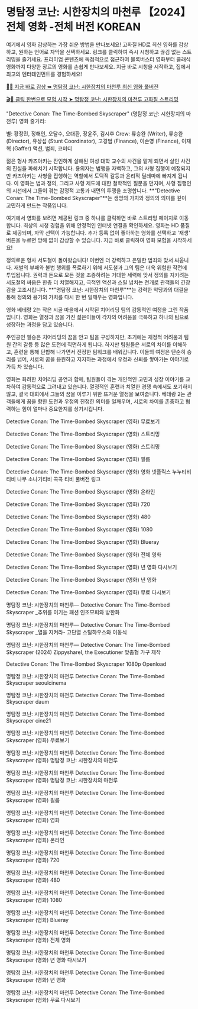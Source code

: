 # 명탐정 코난: 시한장치의 마천루 【2024】 전체 영화 -전체 버전 KOREAN

여기에서 영화 감상하는 가장 쉬운 방법을 만나보세요! 고화질 HD로 최신 영화를 감상하고, 원하는 언어로 자막을 선택하세요. 링크를 클릭하여 즉시 시청하고 끊김 없는 스트리밍을 즐기세요. 프리미엄 콘텐츠에 독점적으로 접근하여 블록버스터 영화부터 클래식 영화까지 다양한 장르의 영화를 손쉽게 만나보세요. 지금 바로 시청을 시작하고, 집에서 최고의 엔터테인먼트를 경험하세요!

[🚀✨ 지금 바로 감상 ➥ 명탐정 코난: 시한장치의 마천루 최신 영화 풀버전](https://t.co/ruHClO3V8b)

[🎬🔮 클릭 한번으로 모험 시작 ➤ 명탐정 코난: 시한장치의 마천루 고화질 스트리밍](https://t.co/ruHClO3V8b)

"Detective Conan: The Time-Bombed Skyscraper" (명탐정 코난: 시한장치의 마천루) 영화 줄거리:

별: 황정민, 정해인, 오달수, 오대환, 장윤주, 김시후
Crew: 류승완 (Writer), 류승완 (Director), 유상섭 (Stunt Coordinator), 고경범 (Finance), 이손영 (Finance), 이재혁 (Gaffer)
액션, 범죄, 코미디

젊은 형사 카즈아키는 잔인하게 살해된 여성 대학 교수의 사건을 맡게 되면서 살인 사건의 진실을 파헤치기 시작합니다. 용의자는 범행을 자백하고, 그의 사형 집행이 예정되지만 카즈아키는 사형을 집행하는 역할에서 도덕적 갈등과 윤리적 딜레마에 빠지게 됩니다. 이 영화는 법과 정의, 그리고 사형 제도에 대한 철학적인 질문을 던지며, 사형 집행인의 시선에서 그들이 겪는 감정적 고통과 내면의 투쟁을 조명합니다. **"Detective Conan: The Time-Bombed Skyscraper"**는 생명의 가치와 정의의 의미를 깊이 고민하게 만드는 작품입니다.

여기에서 영화를 보려면 제공된 링크 중 하나를 클릭하면 바로 스트리밍 페이지로 이동합니다. 최상의 시청 경험을 위해 안정적인 인터넷 연결을 확인하세요. 영화는 HD 품질로 제공되며, 자막 선택이 가능합니다. 추가 등록 없이 좋아하는 영화를 선택하고 '재생' 버튼을 누르면 방해 없이 감상할 수 있습니다. 지금 바로 클릭하여 영화 모험을 시작하세요!

정의로운 형사 서도철이 돌아왔습니다! 이번엔 더 강력하고 은밀한 범죄와 맞서 싸웁니다. 재벌의 부패와 불법 행위를 폭로하기 위해 서도철과 그의 팀은 더욱 위험한 작전에 투입됩니다. 권력과 돈으로 모든 것을 조종하려는 거대한 세력에 맞서 정의를 지키려는 서도철의 싸움은 한층 더 치열해지고, 극적인 액션과 스릴 넘치는 전개로 관객들의 긴장감을 고조시킵니다. **"명탐정 코난: 시한장치의 마천루"**는 강력한 악당과의 대결을 통해 정의와 용기의 가치를 다시 한 번 일깨우는 영화입니다.

영화 베테랑 2는 작은 시골 마을에서 시작된 치어리딩 팀의 감동적인 여정을 그린 작품입니다. 영화는 열정과 꿈을 가진 젊은이들이 각자의 어려움을 극복하고 하나의 팀으로 성장하는 과정을 담고 있습니다.

주인공인 필승은 치어리딩의 꿈을 안고 팀을 구성하지만, 초기에는 재정적 어려움과 팀원 간의 갈등 등 많은 도전에 직면하게 됩니다. 하지만 팀원들은 서로의 차이를 이해하고, 훈련을 통해 단합해 나가면서 진정한 팀워크를 배워갑니다. 이들의 여정은 단순히 승리를 넘어, 서로의 꿈을 응원하고 지지하는 과정에서 우정과 신뢰를 쌓아가는 이야기로 가득 차 있습니다.

영화는 화려한 치어리딩 공연과 함께, 팀원들이 겪는 개인적인 고민과 성장 이야기를 교차하여 감동적으로 그려내고 있습니다. 열정적인 훈련과 치열한 경쟁 속에서도 포기하지 않고, 결국 대회에서 그들의 꿈을 이루기 위한 뜨거운 열정을 보여줍니다. 베테랑 2는 관객들에게 꿈을 향한 도전과 우정의 진정한 의미를 일깨우며, 서로의 차이를 존중하고 협력하는 힘이 얼마나 중요한지를 상기시킵니다.

Detective Conan: The Time-Bombed Skyscraper (영화) 무료보기

Detective Conan: The Time-Bombed Skyscraper (영화) 스트리밍

Detective Conan: The Time-Bombed Skyscraper (영화) 스트리밍

Detective Conan: The Time-Bombed Skyscraper (영화) 필름

Detective Conan: The Time-Bombed Skyscraper (영화) 영화 넷플릭스 누누티비 티비 나무 소나기티비 콕콕 티비 풀버전 링크

Detective Conan: The Time-Bombed Skyscraper (영화) 온라인

Detective Conan: The Time-Bombed Skyscraper (영화) 720

Detective Conan: The Time-Bombed Skyscraper (영화) 480

Detective Conan: The Time-Bombed Skyscraper (영화) 1080

Detective Conan: The Time-Bombed Skyscraper (영화) Blueray

Detective Conan: The Time-Bombed Skyscraper (영화) 전체 영화

Detective Conan: The Time-Bombed Skyscraper (영화) 년 영화 다시보기

Detective Conan: The Time-Bombed Skyscraper (영화) 년 영화

Detective Conan: The Time-Bombed Skyscraper (영화) 무료 다시보기

명탐정 코난: 시한장치의 마천루— Detective Conan: The Time-Bombed Skyscraper _추위를 이기는 패션 인조모피와 방한화

명탐정 코난: 시한장치의 마천루— Detective Conan: The Time-Bombed Skyscraper _열을 지켜라- 고단열 스틸하우스와 이동식

명탐정 코난: 시한장치의 마천루— Detective Conan: The Time-Bombed Skyscraper (2024) ZippyshareI, the Executioner 맞춤형 가구 제작

Detective Conan: The Time-Bombed Skyscraper 1080p Openload

명탐정 코난: 시한장치의 마천루 Detective Conan: The Time-Bombed Skyscraper seoulcinema

명탐정 코난: 시한장치의 마천루 Detective Conan: The Time-Bombed Skyscraper daum

명탐정 코난: 시한장치의 마천루 Detective Conan: The Time-Bombed Skyscraper cine21

명탐정 코난: 시한장치의 마천루 Detective Conan: The Time-Bombed Skyscraper (영화) 무료보기

명탐정 코난: 시한장치의 마천루 Detective Conan: The Time-Bombed Skyscraper (영화) 명탐정 코난: 시한장치의 마천루

명탐정 코난: 시한장치의 마천루 Detective Conan: The Time-Bombed Skyscraper (영화) 명탐정 코난: 시한장치의 마천루

명탐정 코난: 시한장치의 마천루 Detective Conan: The Time-Bombed Skyscraper (영화) 필름

명탐정 코난: 시한장치의 마천루 Detective Conan: The Time-Bombed Skyscraper (영화) 영화

명탐정 코난: 시한장치의 마천루 Detective Conan: The Time-Bombed Skyscraper (영화) 온라인

명탐정 코난: 시한장치의 마천루 Detective Conan: The Time-Bombed Skyscraper (영화) 720

명탐정 코난: 시한장치의 마천루 Detective Conan: The Time-Bombed Skyscraper (영화) 480

명탐정 코난: 시한장치의 마천루 Detective Conan: The Time-Bombed Skyscraper (영화) 1080

명탐정 코난: 시한장치의 마천루 Detective Conan: The Time-Bombed Skyscraper (영화) Blueray

명탐정 코난: 시한장치의 마천루 Detective Conan: The Time-Bombed Skyscraper (영화) 전체 영화

명탐정 코난: 시한장치의 마천루 Detective Conan: The Time-Bombed Skyscraper (영화) 년 영화 다시보기

명탐정 코난: 시한장치의 마천루 Detective Conan: The Time-Bombed Skyscraper (영화) 년 영화

명탐정 코난: 시한장치의 마천루 Detective Conan: The Time-Bombed Skyscraper (영화) 무료 다시보기

